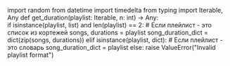 import random
from datetime import timedelta
from typing import Iterable, Any
def get_duration(playlist: Iterable, n: int) -> Any:   
    if isinstance(playlist, list) and len(playlist) == 2:
        # Если плейлист - это список из кортежей
        songs, durations = playlist
        song_duration_dict = dict(zip(songs, durations))
    elif isinstance(playlist, dict):
        # Если плейлист - это словарь
        song_duration_dict = playlist
    else:
        raise ValueError("Invalid playlist format")

